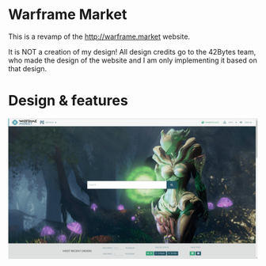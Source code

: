 # Warframe Market

This is a revamp of the http://warframe.market website.

It is NOT a creation of my design! All design credits go to the 42Bytes team, who made the design of the website and I am only implementing it based on that design.

# Design & features

![SPAdesign](https://raw.githubusercontent.com/DraganRaicici/warframe-market/master/public/images/Design/SPAdesign.png?token=AErja7OKNVuW-LCdbyauzxNit2RRPfXXks5ZidJuwA%3D%3D)
